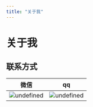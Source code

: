 ```yaml
---
title: "关于我" 
---
```

# 关于我
## 联系方式
| 微信   | qq     |
|----|----------|
|![undefined](http://ww1.sinaimg.cn/large/007Rnr4nly1g8evncxu41j30ed0e9aeb.jpg)| ![undefined](http://ww1.sinaimg.cn/large/007Rnr4nly1g8evnxnyt3j30e80gd7k2.jpg)|

<Valine></Valine>
